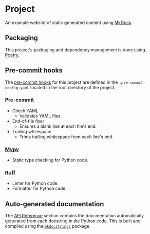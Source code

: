 # Project

An example website of static generated content using
[MkDocs](https://www.mkdocs.org/).

## Packaging

This project's packaging and dependency management is done using
[Poetry](https://python-poetry.org/).

## Pre-commit hooks

The [pre-commit hooks](https://pre-commit.com/) for this project are defined in
the `.pre-commit-config.yaml` located in the root directory of the project.

### Pre-commit

+ Check YAML
  + Validates YAML files.
+ End-of-file fixer
  + Ensures a blank line at each file's end.
+ Trailing whitespace
  + Trims trailing whitespace from each line's end.

### [Mypy](https://mypy-lang.org/)

+ Static type checking for Python code.

### [Ruff](https://docs.astral.sh/ruff/)

+ Linter for Python code.
+ Formatter for Python code.

## Auto-generated documentation

The [API Reference](reference/mkdocs_demo/index.md) section contains the
documentation automatically generated from each docstring in the Python code.
This is built and compiled using the
[`mkdocstrings`](https://mkdocstrings.github.io/) package.
